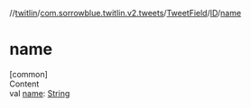 //[twitlin](../../../index.md)/[com.sorrowblue.twitlin.v2.tweets](../../index.md)/[TweetField](../index.md)/[ID](index.md)/[name](name.md)



# name  
[common]  
Content  
val [name](name.md): [String](https://kotlinlang.org/api/latest/jvm/stdlib/kotlin/-string/index.html)  



